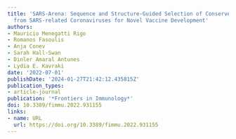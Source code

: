 ```yaml
---
title: 'SARS-Arena: Sequence and Structure-Guided Selection of Conserved Peptides
  from SARS-related Coronaviruses for Novel Vaccine Development'
authors:
- Mauricio Menegatti Rigo
- Romanos Fasoulis
- Anja Conev
- Sarah Hall-Swan
- Dinler Amaral Antunes
- Lydia E. Kavraki
date: '2022-07-01'
publishDate: '2024-01-27T21:42:12.435815Z'
publication_types:
- article-journal
publication: '*Frontiers in Immunology*'
doi: 10.3389/fimmu.2022.931155
links:
- name: URL
  url: https://doi.org/10.3389/fimmu.2022.931155
---
```

